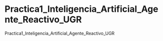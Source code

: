 # Practica1_Inteligencia_Artificial_Agente_Reactivo_UGR
Practica1_Inteligencia_Artificial_Agente_Reactivo_UGR
